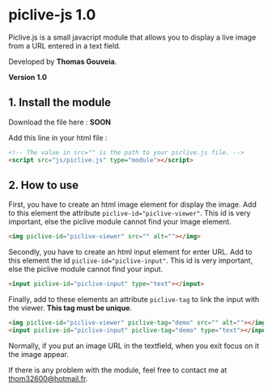 # piclive-js 1.0

Piclive.js is a small javacript module that allows you to display a live image from a URL entered in a text field.

Developed by **Thomas Gouveia**.

**Version 1.0**

## 1. Install the module

Download the file here : **SOON**

Add this line in your html file :
```html
<!-- The value in src="" is the path to your piclive.js file. -->
<script src="js/piclive.js" type="module"></script>
```

## 2. How to use

First, you have to create an html image element for display the image. Add to this element the attribute ```piclive-id="piclive-viewer"```. This id is very important, else the piclive module cannot find your image element.

```html
<img piclive-id="piclive-viewer" src="" alt=""></img>
```

Secondly, you have to create an html input element for enter URL. Add to this element the id ```piclive-id="piclive-input"```. This id is very important, else the piclive module cannot find your input.

```html
<input piclive-id="piclive-input" type="text"></input>
```

Finally, add to these elements an attribute ```piclive-tag``` to link the input with the viewer. **This tag must be unique**.

```html
<img piclive-id="piclive-viewer" piclive-tag="demo" src="" alt=""></img>
<input piclive-id="piclive-input" piclive-tag="demo" type="text"></input>
```

Normally, if you put an image URL in the textfield, when you exit focus on it the image appear.

If there is any problem with the module, feel free to contact me at thom32600@hotmail.fr.


